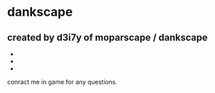 # dankscape
created by d3i7y of moparscape / dankscape
-
-
-
-
conract me in game for any questions.
